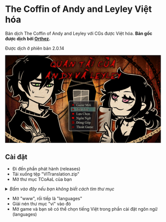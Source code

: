 # The Coffin of Andy and Leyley Việt hóa
Bản dịch The Coffin of Andy and Leyley với CGs được Việt hóa. <b>Bản gốc được dịch bởi [Orthez](https://steamcommunity.com/profiles/76561199376023377).</b>

Được dịch ở phiên bản 2.0.14

<p align="center">
    <img src="GithubAssets/Main.png" alt="Main">
</p>

## Cài đặt
- Đi đến phần phát hành (releases)  
- Tải xuống tệp "VITranslation.zip"  
- Mở thư mục TCoAaL của bạn  

<details>  
<summary><i>Bấm vào đây nếu bạn không biết cách tìm thư mục</i></summary>  
- <img width="50%" src="GithubAssets/Tutorial.png" alt="tuto">  
</details>  

- Mở "www", rồi tiếp là "languages"  
- Giải nén thư mục "vi" vào đó  
- Mở game và bạn sẽ có thể chọn tiếng Việt trong phần cài đặt ngôn ngữ (languages)